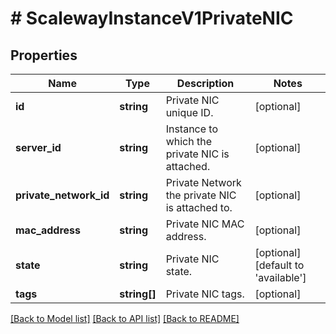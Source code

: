 # # ScalewayInstanceV1PrivateNIC

## Properties

Name | Type | Description | Notes
------------ | ------------- | ------------- | -------------
**id** | **string** | Private NIC unique ID. | [optional]
**server_id** | **string** | Instance to which the private NIC is attached. | [optional]
**private_network_id** | **string** | Private Network the private NIC is attached to. | [optional]
**mac_address** | **string** | Private NIC MAC address. | [optional]
**state** | **string** | Private NIC state. | [optional] [default to 'available']
**tags** | **string[]** | Private NIC tags. | [optional]

[[Back to Model list]](../../README.md#models) [[Back to API list]](../../README.md#endpoints) [[Back to README]](../../README.md)
